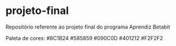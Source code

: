 # projeto-final
Repositório referente ao projeto final do programa Aprendiz Betabit

Paleta de cores:
#8C1B24
#585859
#090C0D
#401212
#F2F2F2

